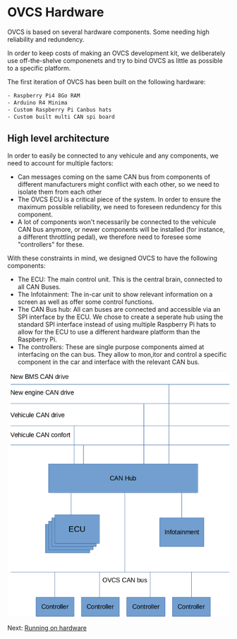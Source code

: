# OVCS Hardware

OVCS is based on several hardware components. Some needing high reliability and redundency.

In order to keep costs of making an OVCS development kit, we deliberately use off-the-shelve componenets and try to bind OVCS as little as possible to a specific platform.

The first iteration of OVCS has been built on the following hardware:

```
- Raspberry Pi4 8Go RAM
- Arduino R4 Minima
- Custom Raspberry Pi Canbus hats
- Custom built multi CAN spi board
```

## High level architecture

In order to easily be connected to any vehicule and any components, we need to account for multiple factors:

* Can messages coming on the same CAN bus from components of different manufacturers might conflict with each other, so we need to isolate them from each other
* The OVCS ECU is a critical piece of the system. In order to ensure the maximum possible reliability, we need to foreseen redundency for this component.
* A lot of components won't necessarily be connected to the vehicule CAN bus anymore, or newer components will be installed (for instance, a different throttling pedal), we therefore need to foresee some "controllers" for these.

With these constraints in mind, we designed OVCS to have the following components:

* The ECU: The main control unit. This is the central brain, connected to all CAN Buses.
* The Infotainment: The in-car unit to show relevant information on a screen as well as offer some control functions.
* The CAN Bus hub: All can buses are connected and accessible via an SPI interface by the ECU. We chose to create a seperate hub using the standard SPI interface instead of using multiple Raspberry Pi hats to allow for the ECU to use a different hardware platform than the Raspberry Pi.
* The controllers: These are single purpose components aimed at interfacing on the can bus. They allow to mon,itor and control a specific component in the car and interface with the relevant CAN bus.

![OVCS architecture example](./assets/ovcs_architecture.png "OVCS architecture example")

Next: [Running on hardware](./running_hardware.md)
